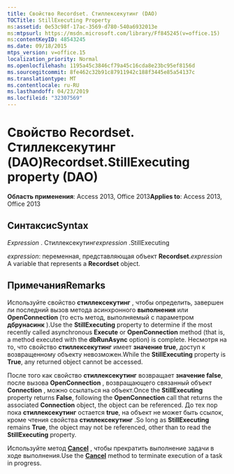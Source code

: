 ```yaml
---
title: Свойство Recordset. Стиллексекутинг (DAO)
TOCTitle: StillExecuting Property
ms:assetid: 0e53c98f-17ac-3569-d780-540a6932013e
ms:mtpsurl: https://msdn.microsoft.com/library/Ff845245(v=office.15)
ms:contentKeyID: 48543245
ms.date: 09/18/2015
mtps_version: v=office.15
localization_priority: Normal
ms.openlocfilehash: 1195a45c3846cf79a45c16cda8e23bc95ef8156d
ms.sourcegitcommit: 8fe462c32b91c87911942c188f3445e85a54137c
ms.translationtype: MT
ms.contentlocale: ru-RU
ms.lasthandoff: 04/23/2019
ms.locfileid: "32307569"
---
```

# <a name="recordsetstillexecuting-property-dao"></a><span data-ttu-id="f1eba-102">Свойство Recordset. Стиллексекутинг (DAO)</span><span class="sxs-lookup"><span data-stu-id="f1eba-102">Recordset.StillExecuting property (DAO)</span></span>

<span data-ttu-id="f1eba-103">**Область применения**: Access 2013, Office 2013</span><span class="sxs-lookup"><span data-stu-id="f1eba-103">**Applies to**: Access 2013, Office 2013</span></span>

## <a name="syntax"></a><span data-ttu-id="f1eba-104">Синтаксис</span><span class="sxs-lookup"><span data-stu-id="f1eba-104">Syntax</span></span>

<span data-ttu-id="f1eba-105">*Expression* . Стиллексекутинг</span><span class="sxs-lookup"><span data-stu-id="f1eba-105">*expression* .StillExecuting</span></span>

<span data-ttu-id="f1eba-106">*expression*: переменная, представляющая объект **Recordset**.</span><span class="sxs-lookup"><span data-stu-id="f1eba-106">*expression* A variable that represents a **Recordset** object.</span></span>

## <a name="remarks"></a><span data-ttu-id="f1eba-107">Примечания</span><span class="sxs-lookup"><span data-stu-id="f1eba-107">Remarks</span></span>

<span data-ttu-id="f1eba-108">Используйте свойство **стиллексекутинг** , чтобы определить, завершен ли последний вызов метода асинхронного **выполнения** или **OpenConnection** (то есть метод, выполняемый с параметром **дбрунасинк** ).</span><span class="sxs-lookup"><span data-stu-id="f1eba-108">Use the **StillExecuting** property to determine if the most recently called asynchronous **Execute** or **OpenConnection** method (that is, a method executed with the **dbRunAsync** option) is complete.</span></span> <span data-ttu-id="f1eba-109">Несмотря на то, что свойство **стиллексекутинг** имеет **значение true**, доступ к возвращенному объекту невозможен.</span><span class="sxs-lookup"><span data-stu-id="f1eba-109">While the **StillExecuting** property is **True**, any returned object cannot be accessed.</span></span>

<span data-ttu-id="f1eba-110">После того как свойство **стиллексекутинг** возвращает **значение false**, после вызова **OpenConnection** , возвращающего связанный объект **Connection** , можно ссылаться на объект.</span><span class="sxs-lookup"><span data-stu-id="f1eba-110">Once the **StillExecuting** property returns **False**, following the **OpenConnection** call that returns the associated **Connection** object, the object can be referenced.</span></span> <span data-ttu-id="f1eba-111">До тех пор пока **стиллексекутинг** остается **true**, на объект не может быть ссылок, кроме чтения свойства **стиллексекутинг** .</span><span class="sxs-lookup"><span data-stu-id="f1eba-111">So long as **StillExecuting** remains **True**, the object may not be referenced, other than to read the **StillExecuting** property.</span></span>

<span data-ttu-id="f1eba-112">Используйте метод **[Cancel](connection-cancel-method-dao.md)** , чтобы прекратить выполнение задачи в ходе выполнения.</span><span class="sxs-lookup"><span data-stu-id="f1eba-112">Use the **[Cancel](connection-cancel-method-dao.md)** method to terminate execution of a task in progress.</span></span>

